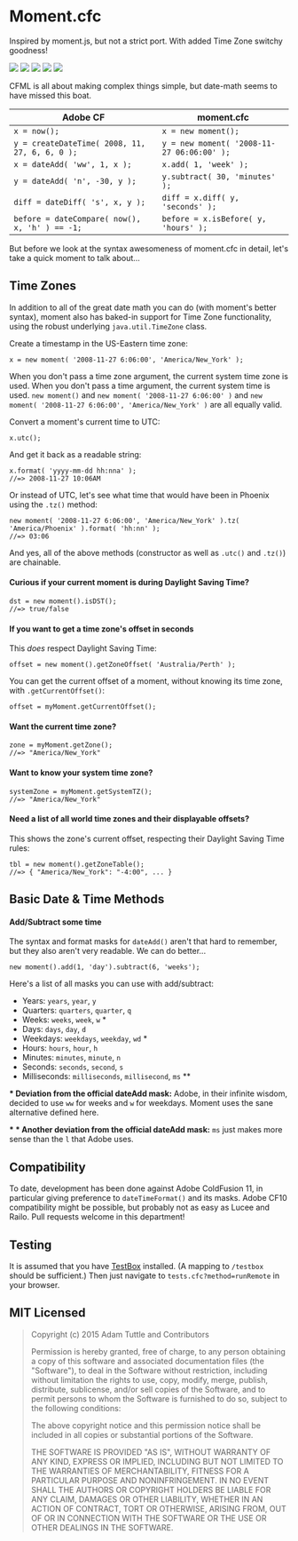 # Moment.cfc

Inspired by moment.js, but not a strict port. With added Time Zone switchy goodness!

<a href="http://fusiongrokker.com/demo/momentcfc/tests.cfc?method=runremote"><img src="http://fusiongrokker.com/demo/momentcfc/tests.cfc?method=runremote&reporter=testShield" /></a> <img src="https://img.shields.io/badge/Adobe%20ColdFusion-11%2B-blue.svg" /> <img src="https://img.shields.io/badge/Lucee-4%2B-blue.svg" /> <img src="https://img.shields.io/badge/Railo-4%2B-blue.svg" /> <img src="https://img.shields.io/badge/awesomeness-11-orange.svg" />

CFML is all about making complex things simple, but date-math seems to have missed this boat.

| Adobe CF                                       | moment.cfc                                 |
|------------------------------------------------|--------------------------------------------|
| `x = now();`                                   | `x = new moment();`                        |
| `y = createDateTime( 2008, 11, 27, 6, 6, 0 );` | `y = new moment( '2008-11-27 06:06:00' );` |
| `x = dateAdd( 'ww', 1, x );`                   | `x.add( 1, 'week' );`                      |
| `y = dateAdd( 'n', -30, y );`                  | `y.subtract( 30, 'minutes' );`             |
| `diff = dateDiff( 's', x, y );`                | `diff = x.diff( y, 'seconds' );`           |
| `before = dateCompare( now(), x, 'h' ) == -1;` | `before = x.isBefore( y, 'hours' );`       |

But before we look at the syntax awesomeness of moment.cfc in detail, let's take a quick moment to talk about...

## Time Zones

In addition to all of the great date math you can do (with moment's better syntax), moment also has baked-in support for Time Zone functionality, using the robust underlying `java.util.TimeZone` class.

Create a timestamp in the US-Eastern time zone:

	x = new moment( '2008-11-27 6:06:00', 'America/New_York' );

When you don't pass a time zone argument, the current system time zone is used. When you don't pass a time argument, the current system time is used. `new moment()` and `new moment( '2008-11-27 6:06:00' )` and `new moment( '2008-11-27 6:06:00', 'America/New_York' )` are all equally valid.

Convert a moment's current time to UTC:

	x.utc();

And get it back as a readable string:

	x.format( 'yyyy-mm-dd hh:nna' );
	//=> 2008-11-27 10:06AM


Or instead of UTC, let's see what time that would have been in Phoenix using the `.tz()` method:

	new moment( '2008-11-27 6:06:00', 'America/New_York' ).tz( 'America/Phoenix' ).format( 'hh:nn' );
	//=> 03:06

And yes, all of the above methods (constructor as well as `.utc()` and `.tz()`) are chainable.

#### Curious if your current moment is during Daylight Saving Time?

	dst = new moment().isDST();
	//=> true/false

#### If you want to get a time zone's offset in seconds

This _does_ respect Daylight Saving Time:

	offset = new moment().getZoneOffset( 'Australia/Perth' );

You can get the current offset of a moment, without knowing its time zone, with `.getCurrentOffset()`:

	offset = myMoment.getCurrentOffset();

#### Want the current time zone?

	zone = myMoment.getZone();
	//=> "America/New_York"

#### Want to know your system time zone?

	systemZone = myMoment.getSystemTZ();
	//=> "America/New_York"

#### Need a list of all world time zones and their displayable offsets?

This shows the zone's current offset, respecting their Daylight Saving Time rules:

	tbl = new moment().getZoneTable();
	//=> { "America/New_York": "-4:00", ... }

## Basic Date & Time Methods

#### Add/Subtract some time

The syntax and format masks for `dateAdd()` aren't that hard to remember, but they also aren't very readable. We can do better...

	new moment().add(1, 'day').subtract(6, 'weeks');

Here's a list of all masks you can use with add/subtract:

- Years: `years`, `year`, `y`
- Quarters: `quarters`, `quarter`, `q`
- Weeks: `weeks`, `week`, `w` *
- Days: `days`, `day`, `d`
- Weekdays: `weekdays`, `weekday`, `wd` *
- Hours: `hours`, `hour`, `h`
- Minutes: `minutes`, `minute`, `n`
- Seconds: `seconds`, `second`, `s`
- Milliseconds: `milliseconds`, `millisecond`, `ms` *\*

**\* Deviation from the official dateAdd mask:** Adobe, in their infinite wisdom, decided to use `ww` for weeks and `w` for weekdays. Moment uses the sane alternative defined here.

**\* \* Another deviation from the official dateAdd mask:** `ms` just makes more sense than the `l` that Adobe uses.


## Compatibility

To date, development has been done against Adobe ColdFusion 11, in particular giving preference to `dateTimeFormat()` and its masks. Adobe CF10 compatibility might be possible, but probably not as easy as Lucee and Railo. Pull requests welcome in this department!

## Testing

It is assumed that you have [TestBox](http://wiki.coldbox.org/wiki/TestBox.cfm) installed. (A mapping to `/testbox` should be sufficient.) Then just navigate to `tests.cfc?method=runRemote` in your browser.

## MIT Licensed

> Copyright (c) 2015 Adam Tuttle and Contributors
>
> Permission is hereby granted, free of charge, to any person obtaining a copy of this software and associated documentation files (the "Software"), to deal in the Software without restriction, including without limitation the rights to use, copy, modify, merge, publish, distribute, sublicense, and/or sell copies of the Software, and to permit persons to whom the Software is furnished to do so, subject to the following conditions:
>
> The above copyright notice and this permission notice shall be included in all copies or substantial portions of the Software.
>
> THE SOFTWARE IS PROVIDED "AS IS", WITHOUT WARRANTY OF ANY KIND, EXPRESS OR IMPLIED, INCLUDING BUT NOT LIMITED TO THE WARRANTIES OF MERCHANTABILITY, FITNESS FOR A PARTICULAR PURPOSE AND NONINFRINGEMENT. IN NO EVENT SHALL THE AUTHORS OR COPYRIGHT HOLDERS BE LIABLE FOR ANY CLAIM, DAMAGES OR OTHER LIABILITY, WHETHER IN AN ACTION OF CONTRACT, TORT OR OTHERWISE, ARISING FROM, OUT OF OR IN CONNECTION WITH THE SOFTWARE OR THE USE OR OTHER DEALINGS IN THE SOFTWARE.
